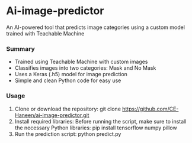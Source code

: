 # Ai-image-predictor
An AI-powered tool that predicts image categories using a custom model trained with Teachable Machine

### Summary
- Trained using Teachable Machine with custom images
- Classifies images into two categories: Mask and No Mask 
- Uses a Keras (.h5) model for image prediction 
- Simple and clean Python code for easy use

### Usage
 1. Clone or download the repository:
git clone https://github.com/CE-Haneen/ai-image-predictor.git
 2. Install required libraries:
Before running the script, make sure to install the necessary Python libraries:
pip install tensorflow numpy pillow
 3. Run the prediction script:
python predict.py
